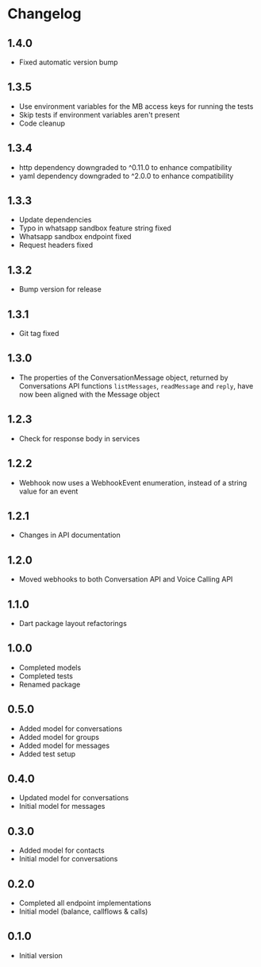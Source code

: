 # Changelog

## 1.4.0

- Fixed automatic version bump

## 1.3.5

- Use environment variables for the MB access keys for running the tests
- Skip tests if environment variables aren't present
- Code cleanup

## 1.3.4

- http dependency downgraded to ^0.11.0 to enhance compatibility
- yaml dependency downgraded to ^2.0.0 to enhance compatibility

## 1.3.3

- Update dependencies
- Typo in whatsapp sandbox feature string fixed
- Whatsapp sandbox endpoint fixed
- Request headers fixed

## 1.3.2

- Bump version for release

## 1.3.1

- Git tag fixed

## 1.3.0

- The properties of the ConversationMessage object, returned by Conversations API functions `listMessages`, `readMessage` and `reply`, have now been aligned with the Message object

## 1.2.3

- Check for response body in services

## 1.2.2

- Webhook now uses a WebhookEvent enumeration, instead of a string value for an event

## 1.2.1

- Changes in API documentation

## 1.2.0

- Moved webhooks to both Conversation API and Voice Calling API

## 1.1.0

- Dart package layout refactorings

## 1.0.0

- Completed models
- Completed tests
- Renamed package

## 0.5.0

- Added model for conversations
- Added model for groups
- Added model for messages
- Added test setup

## 0.4.0

- Updated model for conversations
- Initial model for messages

## 0.3.0

- Added model for contacts
- Initial model for conversations

## 0.2.0

- Completed all endpoint implementations
- Initial model (balance, callflows & calls)

## 0.1.0

- Initial version
